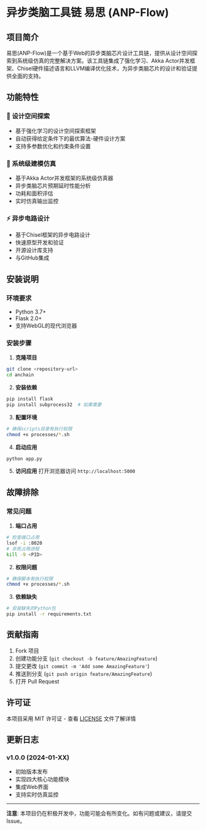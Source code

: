 # 异步类脑工具链 易思 (ANP-Flow)

## 项目简介

易思(ANP-Flow)是一个基于Web的异步类脑芯片设计工具链，提供从设计空间探索到系统级仿真的完整解决方案。该工具链集成了强化学习、Akka Actor并发框架、Chisel硬件描述语言和LLVM编译优化技术，为异步类脑芯片的设计和验证提供全面的支持。



## 功能特性

### 🧠 设计空间探索
- 基于强化学习的设计空间探索框架
- 自动获得给定条件下的最优算法-硬件设计方案
- 支持多参数优化和约束条件设置

### 🔬 系统级建模仿真
- 基于Akka Actor并发框架的系统级仿真器
- 异步类脑芯片预期延时性能分析
- 功耗和面积评估
- 实时仿真输出监控

### ⚡ 异步电路设计
- 基于Chisel框架的异步电路设计
- 快速原型开发和验证
- 开源设计库支持
- 与GitHub集成

## 安装说明

### 环境要求
- Python 3.7+
- Flask 2.0+
- 支持WebGL的现代浏览器

### 安装步骤

1. **克隆项目**
```bash
git clone <repository-url>
cd anchain
```

2. **安装依赖**
```bash
pip install flask
pip install subprocess32  # 如果需要
```

3. **配置环境**
```bash
# 确保scripts目录有执行权限
chmod +x processes/*.sh
```

4. **启动应用**
```bash
python app.py
```

5. **访问应用**
打开浏览器访问 `http://localhost:5000`

## 故障排除

### 常见问题

1. **端口占用**
```bash
# 检查端口占用
lsof -i :8020
# 杀死占用进程
kill -9 <PID>
```

2. **权限问题**
```bash
# 确保脚本有执行权限
chmod +x processes/*.sh
```

3. **依赖缺失**
```bash
# 安装缺失的Python包
pip install -r requirements.txt
```

## 贡献指南

1. Fork 项目
2. 创建功能分支 (`git checkout -b feature/AmazingFeature`)
3. 提交更改 (`git commit -m 'Add some AmazingFeature'`)
4. 推送到分支 (`git push origin feature/AmazingFeature`)
5. 打开 Pull Request

## 许可证

本项目采用 MIT 许可证 - 查看 [LICENSE](LICENSE) 文件了解详情

## 更新日志

### v1.0.0 (2024-01-XX)
- 初始版本发布
- 实现四大核心功能模块
- 集成Web界面
- 支持实时仿真监控

---

**注意**: 本项目仍在积极开发中，功能可能会有所变化。如有问题或建议，请提交Issue。
